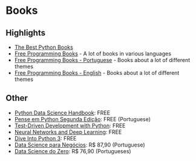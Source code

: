 # Books

## Highlights
* [The Best Python Books](https://realpython.com/best-python-books/)
* [Free Programming Books](https://github.com/EbookFoundation/free-programming-books) - A lot of books in various languages
* [Free Programming Books - Portuguese](https://github.com/EbookFoundation/free-programming-books/blob/master/free-programming-books-pt_BR.md) - Books about a lot of different themes
* [Free Programming Books - English](https://github.com/EbookFoundation/free-programming-books/blob/master/free-programming-books.md) - Books about a lot of different themes

## Other

* [Python Data Science Handbook](https://github.com/jakevdp/PythonDataScienceHandbook): FREE
* [Pense em Python Segunda Edição](https://github.com/PenseAllen/PensePython2e): FREE (Portuguese)
* [Test-Driven Development with Python](http://www.obeythetestinggoat.com/pages/book.html#toc): FREE
* [Neural Networks and Deep Learning](http://neuralnetworksanddeeplearning.com/index.html): FREE
* [Dive Into Python 3](http://www.diveintopython3.net/): FREE
* [Data Science para Negócios](https://www.amazon.com.br/gp/product/8576089726?ref=em_1p_1_ti&ref_=pe_1822510_362394480): R$ 87,90 (Portuguese)
* [Data Science do Zero](https://www.amazon.com.br/gp/product/857608998X?ref=em_1p_2_ti&ref_=pe_1822510_362394480): R$ 76,90 (Portugueses)
